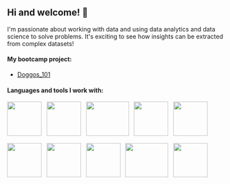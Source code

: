 ## Hi and welcome! 👋 
I'm passionate about working with data and using data analytics and data science to solve problems. It's exciting to see how insights can be extracted from complex datasets!

#### My bootcamp project: 
* [Doggos_101](https://doggos-101.streamlit.app/)

#### Languages and tools I work with: 
<img src="https://user-images.githubusercontent.com/123632891/230006182-d940e9bd-db57-495e-b47d-7ca66bd7a2b0.png" width="80" height="80"> &nbsp; <img src="https://user-images.githubusercontent.com/123632891/230007382-061010bc-1695-490e-8797-9d932ed41573.png" width="80" height="80"> &nbsp; <img src="https://user-images.githubusercontent.com/123632891/230007434-22cb622d-6df3-4e85-9c94-061ef43189d5.png" width="100" height="80"> &nbsp; <img src="https://user-images.githubusercontent.com/123632891/230007473-7da1c814-1a83-47ff-8298-19f17bbf0b10.png" width="80" height="80"> &nbsp; <img src="https://user-images.githubusercontent.com/123632891/230007520-0810638d-635b-4de3-8c4f-01b1b6ef1f18.png" width="80" height="80"> &nbsp; 

<img src="https://jupyter.org/assets/share.png" width="80" height="80"> &nbsp; <img src="https://upload.wikimedia.org/wikipedia/commons/thumb/c/cf/New_Power_BI_Logo.svg/630px-New_Power_BI_Logo.svg.png" width="80" height="80"> &nbsp; <img src="https://user-images.githubusercontent.com/123632891/230007612-4c5adb17-e98b-4731-9986-eb2d713f2562.png" width="80" height="80"> &nbsp; <img src="https://user-images.githubusercontent.com/123632891/230007683-93767289-3fdb-4a24-94ec-ec377bcaf115.png" width="100" height="80"> &nbsp; <img src="https://git-scm.com/images/logos/logomark-orange@2x.png" width="80" height="80"> 







